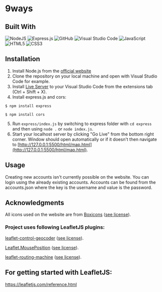 # 9ways

## Built With
![NodeJS](https://img.shields.io/badge/node.js-6DA55F?style=for-the-badge&logo=node.js&logoColor=white)
![Express.js](https://img.shields.io/badge/express.js-%23404d59.svg?style=for-the-badge&logo=express&logoColor=%2361DAFB)
![GitHub](https://img.shields.io/badge/github-%23121011.svg?style=for-the-badge&logo=github&logoColor=white)
![Visual Studio Code](https://img.shields.io/badge/Visual%20Studio%20Code-0078d7.svg?style=for-the-badge&logo=visual-studio-code&logoColor=white) 
![JavaScript](https://img.shields.io/badge/javascript-%23323330.svg?style=for-the-badge&logo=javascript&logoColor=%23F7DF1E)
![HTML5](https://img.shields.io/badge/html5-%23E34F26.svg?style=for-the-badge&logo=html5&logoColor=white)
![CSS3](https://img.shields.io/badge/css3-%231572B6.svg?style=for-the-badge&logo=css3&logoColor=white)

## Installation
1. Install Node.js from the [official website](https://nodejs.org/en)
2. Clone the repository on your local machine and open with Visual Studio Code for example.
3. Install [Live Server](https://marketplace.visualstudio.com/items?itemName=ritwickdey.LiveServer) to your Visual Studio Code from the extensions tab (Ctrl + Shift + X).
4. Install express.js and cors:
   
```
$ npm install express
```
```
$ npm install cors
```
5. Run ```express/index.js``` by switching to express folder with ```cd express``` and then using ```node .``` or ```node index.js```.
6. Start your localhost server by clicking "Go Live" from the bottom right corner.
Window should open automatically or if it doesn't then navigate to [http://127.0.0.1:5500/html/map.html](http://127.0.0.1:5500/html/map.html).

## Usage
Creating new accounts isn't currently possible on the website. 
You can login using the already existing accounts. 
Accounts can be found from the accounts.json where the key is the username and value is the password.

## Acknowledgments
All icons used on the website are from [Boxicons](https://boxicons.com/) ([see license](https://boxicons.com/usage#license)).

### Project uses following LeafletJS plugins:
[leaflet-control-geocoder](https://github.com/perliedman/leaflet-control-geocoder) ([see license](https://github.com/perliedman/leaflet-control-geocoder/blob/master/LICENSE)).

[Leaflet.MousePosition](https://github.com/ardhi/Leaflet.MousePosition) ([see license](https://github.com/ardhi/Leaflet.MousePosition/blob/master/MIT-LICENCE.txt)).

[leaflet-routing-machine](https://github.com/perliedman/leaflet-routing-machine?tab=License-1-ov-file) ([see license](https://github.com/perliedman/leaflet-routing-machine/blob/master/LICENSE.md)).

## For getting started with LeafletJS:
https://leafletjs.com/reference.html
